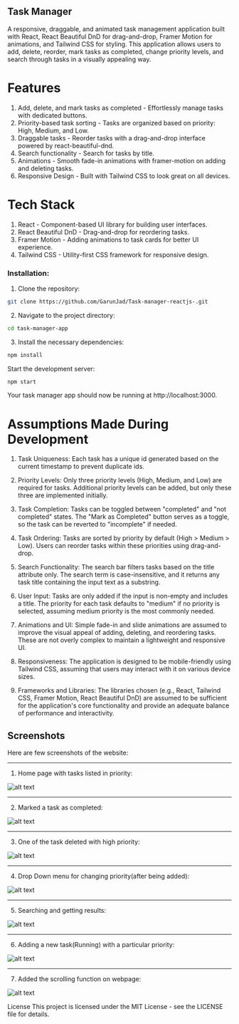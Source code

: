 ## Task Manager
A responsive, draggable, and animated task management application built with React, React Beautiful DnD for drag-and-drop, Framer Motion for animations, and Tailwind CSS for styling. This application allows users to add, delete, reorder, mark tasks as completed, change priority levels, and search through tasks in a visually appealing way.

# Features
1. Add, delete, and mark tasks as completed - Effortlessly manage tasks with dedicated buttons.
2. Priority-based task sorting - Tasks are organized based on priority: High, Medium, and Low.
3. Draggable tasks - Reorder tasks with a drag-and-drop interface powered by react-beautiful-dnd.
4. Search functionality - Search for tasks by title.
5. Animations - Smooth fade-in animations with framer-motion on adding and deleting tasks.
6. Responsive Design - Built with Tailwind CSS to look great on all devices.
# Tech Stack
1. React - Component-based UI library for building user interfaces.
2. React Beautiful DnD - Drag-and-drop for reordering tasks.
3. Framer Motion - Adding animations to task cards for better UI experience.
4. Tailwind CSS - Utility-first CSS framework for responsive design.

### Installation:

1. Clone the repository:

```bash
git clone https://github.com/GarunJad/Task-manager-reactjs-.git
```

2. Navigate to the project directory:
```bash
cd task-manager-app
```
3. Install the necessary dependencies:
```bash
npm install
```
Start the development server:
```bash
npm start
```
Your task manager app should now be running at http://localhost:3000.

# Assumptions Made During Development

1. Task Uniqueness:
Each task has a unique id generated based on the current timestamp to prevent duplicate ids.

2. Priority Levels:
Only three priority levels (High, Medium, and Low) are required for tasks. Additional priority levels can be added, but only these three are implemented initially.

3. Task Completion:
Tasks can be toggled between "completed" and "not completed" states.
The "Mark as Completed" button serves as a toggle, so the task can be reverted to "incomplete" if needed.

4. Task Ordering:
Tasks are sorted by priority by default (High > Medium > Low).
Users can reorder tasks within these priorities using drag-and-drop.

5. Search Functionality:
The search bar filters tasks based on the title attribute only.
The search term is case-insensitive, and it returns any task title containing the input text as a substring.

6. User Input:
Tasks are only added if the input is non-empty and includes a title.
The priority for each task defaults to "medium" if no priority is selected, assuming medium priority is the most commonly needed.

7. Animations and UI:
Simple fade-in and slide animations are assumed to improve the visual appeal of adding, deleting, and reordering tasks. These are not overly complex to maintain a lightweight and responsive UI.

8. Responsiveness:
The application is designed to be mobile-friendly using Tailwind CSS, assuming that users may interact with it on various device sizes.

9. Frameworks and Libraries:
The libraries chosen (e.g., React, Tailwind CSS, Framer Motion, React Beautiful DnD) are assumed to be sufficient for the application's core functionality and provide an adequate balance of performance and interactivity.

## Screenshots
Here are few screenshots of the website:

***
1. Home page with tasks listed in priority:

![alt text](<Screenshot 2024-11-14 033651.png>)

***

2. Marked a task as completed:

![alt text](<Screenshot 2024-11-14 033839.png>)

***

3. One of the task deleted with high priority:

![alt text](<Screenshot 2024-11-14 033935.png>)

***

4. Drop Down menu for changing priority(after being added):

![alt text](<Screenshot 2024-11-13 201056.png>)

***

5. Searching and getting results:

![alt text](<Screenshot 2024-11-14 034222.png>)

***

6. Adding a new task(Running) with a particular priority:

![alt text](<Screenshot 2024-11-14 034343.png>)

***

7. Added the scrolling function on webpage:

![alt text](<scrolling screenshot.png>)

License
This project is licensed under the MIT License - see the LICENSE file for details.

